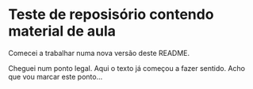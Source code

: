# Teste de reposisório contendo material de aula

Comecei a trabalhar numa nova versão deste README.

Cheguei num ponto legal. Aqui o texto já começou a fazer sentido.
Acho que vou marcar este ponto...

